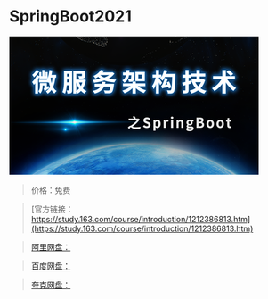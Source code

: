 # SpringBoot2021

![img](../../../assets/study163/free/c78055950238463cbcc9d10601906ef6.png)

> 价格：免费

> [官方链接：https://study.163.com/course/introduction/1212386813.htm](https://study.163.com/course/introduction/1212386813.htm)

> [阿里网盘：]()

> [百度网盘：]()

> [夸克网盘：]()
